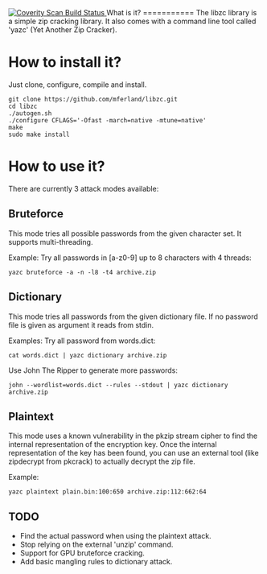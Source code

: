 <a href="https://scan.coverity.com/projects/mferland-libzc">
  <img alt="Coverity Scan Build Status"
       src="https://scan.coverity.com/projects/7176/badge.svg"/>
</a>
What is it?
===========
The libzc library is a simple zip cracking library. It also comes with
a command line tool called 'yazc' (Yet Another Zip Cracker).

How to install it?
==================
Just clone, configure, compile and install.

    git clone https://github.com/mferland/libzc.git
    cd libzc
    ./autogen.sh
    ./configure CFLAGS='-Ofast -march=native -mtune=native'
    make
    sudo make install

How to use it?
==============
There are currently 3 attack modes available:

Bruteforce
----------
This mode tries all possible passwords from the given character
set. It supports multi-threading.

Example:
Try all passwords in [a-z0-9] up to 8 characters with 4 threads:

    yazc bruteforce -a -n -l8 -t4 archive.zip

Dictionary
----------
This mode tries all passwords from the given dictionary file. If no
password file is given as argument it reads from stdin.

Examples:
Try all password from words.dict:

    cat words.dict | yazc dictionary archive.zip

Use John The Ripper to generate more passwords:

    john --wordlist=words.dict --rules --stdout | yazc dictionary archive.zip

Plaintext
---------
This mode uses a known vulnerability in the pkzip stream cipher to
find the internal representation of the encryption key. Once the
internal representation of the key has been found, you can use an
external tool (like zipdecrypt from pkcrack) to actually decrypt the
zip file.

Example:

    yazc plaintext plain.bin:100:650 archive.zip:112:662:64

TODO
----
- Find the actual password when using the plaintext attack.
- Stop relying on the external 'unzip' command.
- Support for GPU bruteforce cracking.
- Add basic mangling rules to dictionary attack.
